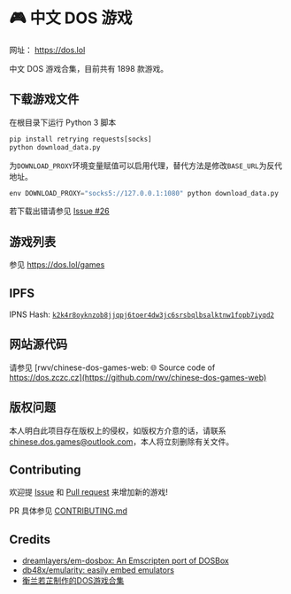 # 🎮 中文 DOS 游戏

网址： https://dos.lol


中文 DOS 游戏合集，目前共有 1898 款游戏。

## 下载游戏文件


在根目录下运行 Python 3 脚本

``` python
pip install retrying requests[socks]
python download_data.py
```

为`DOWNLOAD_PROXY`环境变量赋值可以启用代理，替代方法是修改`BASE_URL`为反代地址。

``` python
env DOWNLOAD_PROXY="socks5://127.0.0.1:1080" python download_data.py
```

若下载出错请参见 [Issue #26](https://github.com/rwv/chinese-dos-games/issues/26)

## 游戏列表

参见 https://dos.lol/games

## IPFS

IPNS Hash: [`k2k4r8oyknzob8jjqpj6toer4dw3jc6srsbqlbsalktnw1fopb7iyqd2`](https://ipfs.io/ipns/k2k4r8oyknzob8jjqpj6toer4dw3jc6srsbqlbsalktnw1fopb7iyqd2)

## 网站源代码

请参见 [rwv/chinese-dos-games-web: 🌐 Source code of https://dos.zczc.cz](https://github.com/rwv/chinese-dos-games-web)

## 版权问题

本人明白此项目存在版权上的侵权，如版权方介意的话，请联系 [chinese.dos.games@outlook.com](mailto:chinese.dos.games@outlook.com)，本人将立刻删除有关文件。

## Contributing

欢迎提 [Issue](https://github.com/rwv/chinese-dos-games/issues) 和 [Pull request](https://github.com/rwv/chinese-dos-games/pulls) 来增加新的游戏!

PR 具体参见 [CONTRIBUTING.md](https://github.com/rwv/chinese-dos-games/blob/master/CONTRIBUTING.md)

## Credits

* [dreamlayers/em-dosbox: An Emscripten port of DOSBox](https://github.com/dreamlayers/em-dosbox)
* [db48x/emularity: easily embed emulators](https://github.com/db48x/emularity)
* [衡兰若芷制作的DOS游戏合集](https://tieba.baidu.com/p/3962261741)
